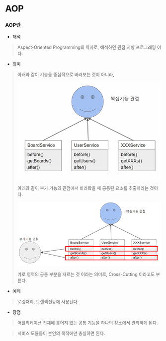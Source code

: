 # AOP

### AOP란

- 해석

> Aspect-Oriented Programming의 약자로, 해석하면 관점 지향 프로그래밍 이다.

- 의미

> 아래와 같이 기능을 중심적으로 바라보는 것이 아니라,
>
> ![main_oriented](main_oriented.jpg)
>
> 
>
> 아래와 같이 부가 기능의 관점에서 바라봤을 때 공통된 요소를 추출하라는 것이다.
>
> ![aop](aop.png)
>
> 가로 영역의 공통 부분을 자르는 것 이라는 의미로, Cross-Cutting 이라고도 부른다.

- 예제

> 로깅처리, 트랜잭션등에 사용된다.

- 장점

> 어플리케이션 전체에 흩어져 있는 공통 기능을 하나의 장소에서 관리하게 된다.

> 서비스 모듈들이 본인의 목적에만 충실하면 된다.